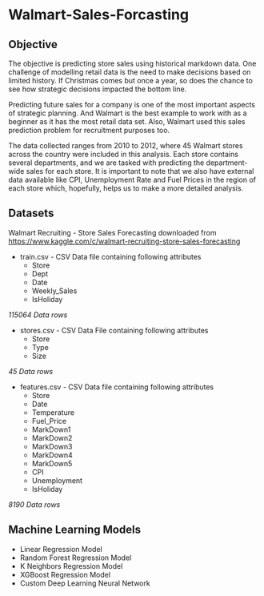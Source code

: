# Walmart-Sales-Forcasting

## Objective
The objective is predicting store sales using historical markdown data. One challenge of modelling retail data is the need to make decisions based on limited history. If Christmas comes but once a year, so does the chance to see how strategic decisions impacted the bottom line.

Predicting future sales for a company is one of the most important aspects of strategic planning. And Walmart is the best example to work with as a beginner as it has the most retail data set. Also, Walmart used this sales prediction problem for recruitment purposes too.

The data collected ranges from 2010 to 2012, where 45 Walmart stores across the country were included in this analysis. Each store contains several departments, and we are tasked with predicting the department-wide sales for each store. It is important to note that we also have external data available like CPI, Unemployment Rate and Fuel Prices in the region of each store which, hopefully, helps us to make a more detailed analysis.

## Datasets
Walmart Recruiting - Store Sales Forecasting downloaded from https://www.kaggle.com/c/walmart-recruiting-store-sales-forecasting

- train.csv - CSV Data file containing following attributes
  - Store
  - Dept
  - Date
  - Weekly_Sales
  - IsHoliday
 
*115064 Data rows*

- stores.csv - CSV Data File containing following attributes
  - Store
  - Type
  - Size
 
*45 Data rows*

- features.csv - CSV Data file containing following attributes
  - Store
  - Date
  - Temperature
  - Fuel_Price
  - MarkDown1
  - MarkDown2
  - MarkDown3
  - MarkDown4
  - MarkDown5
  - CPI
  - Unemployment
  - IsHoliday
 
*8190 Data rows*


## Machine Learning Models
- Linear Regression Model
- Random Forest Regression Model
- K Neighbors Regression Model
- XGBoost Regression Model
- Custom Deep Learning Neural Network
